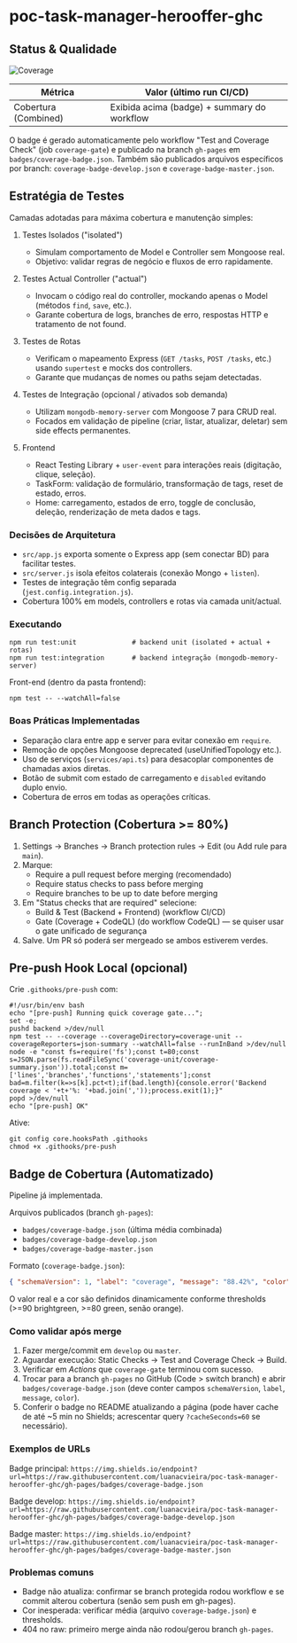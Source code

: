 # poc-task-manager-herooffer-ghc

## Status & Qualidade

![Coverage](https://img.shields.io/endpoint?url=https://raw.githubusercontent.com/luanacvieira/poc-task-manager-herooffer-ghc/gh-pages/badges/coverage-badge.json)

| Métrica | Valor (último run CI/CD) |
|---------|--------------------------|
| Cobertura (Combined) | Exibida acima (badge) + summary do workflow |

O badge é gerado automaticamente pelo workflow "Test and Coverage Check" (job `coverage-gate`) e publicado na branch `gh-pages` em `badges/coverage-badge.json`. Também são publicados arquivos específicos por branch: `coverage-badge-develop.json` e `coverage-badge-master.json`.

## Estratégia de Testes

Camadas adotadas para máxima cobertura e manutenção simples:

1. Testes Isolados ("isolated")
	- Simulam comportamento de Model e Controller sem Mongoose real.
	- Objetivo: validar regras de negócio e fluxos de erro rapidamente.

2. Testes Actual Controller ("actual")
	- Invocam o código real do controller, mockando apenas o Model (métodos `find`, `save`, etc.).
	- Garante cobertura de logs, branches de erro, respostas HTTP e tratamento de not found.

3. Testes de Rotas
	- Verificam o mapeamento Express (`GET /tasks`, `POST /tasks`, etc.) usando `supertest` e mocks dos controllers.
	- Garante que mudanças de nomes ou paths sejam detectadas.

4. Testes de Integração (opcional / ativados sob demanda)
	- Utilizam `mongodb-memory-server` com Mongoose 7 para CRUD real.
	- Focados em validação de pipeline (criar, listar, atualizar, deletar) sem side effects permanentes.

5. Frontend
	- React Testing Library + `user-event` para interações reais (digitação, clique, seleção).
	- TaskForm: validação de formulário, transformação de tags, reset de estado, erros.
	- Home: carregamento, estados de erro, toggle de conclusão, deleção, renderização de meta dados e tags.

### Decisões de Arquitetura
* `src/app.js` exporta somente o Express app (sem conectar BD) para facilitar testes.
* `src/server.js` isola efeitos colaterais (conexão Mongo + `listen`).
* Testes de integração têm config separada (`jest.config.integration.js`).
* Cobertura 100% em models, controllers e rotas via camada unit/actual.

### Executando
```
npm run test:unit              # backend unit (isolated + actual + rotas)
npm run test:integration       # backend integração (mongodb-memory-server)
```

Front-end (dentro da pasta frontend):
```
npm test -- --watchAll=false
```

### Boas Práticas Implementadas
* Separação clara entre app e server para evitar conexão em `require`.
* Remoção de opções Mongoose deprecated (useUnifiedTopology etc.).
* Uso de serviços (`services/api.ts`) para desacoplar componentes de chamadas axios diretas.
* Botão de submit com estado de carregamento e `disabled` evitando duplo envio.
* Cobertura de erros em todas as operações críticas.

## Branch Protection (Cobertura >= 80%)
1. Settings → Branches → Branch protection rules → Edit (ou Add rule para `main`).
2. Marque:
	* Require a pull request before merging (recomendado)
	* Require status checks to pass before merging
	* Require branches to be up to date before merging
3. Em "Status checks that are required" selecione: 
	* Build & Test (Backend + Frontend) (workflow CI/CD)
	* Gate (Coverage + CodeQL) (do workflow CodeQL) — se quiser usar o gate unificado de segurança
4. Salve. Um PR só poderá ser mergeado se ambos estiverem verdes.

## Pre-push Hook Local (opcional)
Crie `.githooks/pre-push` com:
```
#!/usr/bin/env bash
echo "[pre-push] Running quick coverage gate...";
set -e;
pushd backend >/dev/null
npm test -- --coverage --coverageDirectory=coverage-unit --coverageReporters=json-summary --watchAll=false --runInBand >/dev/null
node -e "const fs=require('fs');const t=80;const s=JSON.parse(fs.readFileSync('coverage-unit/coverage-summary.json')).total;const m=['lines','branches','functions','statements'];const bad=m.filter(k=>s[k].pct<t);if(bad.length){console.error('Backend coverage < '+t+'%: '+bad.join(','));process.exit(1);}"
popd >/dev/null
echo "[pre-push] OK"
```
Ative:
```
git config core.hooksPath .githooks
chmod +x .githooks/pre-push
```

## Badge de Cobertura (Automatizado)
Pipeline já implementada.

Arquivos publicados (branch `gh-pages`):
- `badges/coverage-badge.json` (última média combinada)
- `badges/coverage-badge-develop.json`
- `badges/coverage-badge-master.json`

Formato (`coverage-badge.json`):
```json
{ "schemaVersion": 1, "label": "coverage", "message": "88.42%", "color": "green" }
```
O valor real e a cor são definidos dinamicamente conforme thresholds (>=90 brightgreen, >=80 green, senão orange).

### Como validar após merge
1. Fazer merge/commit em `develop` ou `master`.
2. Aguardar execução: Static Checks → Test and Coverage Check → Build.
3. Verificar em *Actions* que `coverage-gate` terminou com sucesso.
4. Trocar para a branch `gh-pages` no GitHub (Code > switch branch) e abrir `badges/coverage-badge.json` (deve conter campos `schemaVersion`, `label`, `message`, `color`).
5. Conferir o badge no README atualizando a página (pode haver cache de até ~5 min no Shields; acrescentar query `?cacheSeconds=60` se necessário).

### Exemplos de URLs
Badge principal: `https://img.shields.io/endpoint?url=https://raw.githubusercontent.com/luanacvieira/poc-task-manager-herooffer-ghc/gh-pages/badges/coverage-badge.json`

Badge develop: `https://img.shields.io/endpoint?url=https://raw.githubusercontent.com/luanacvieira/poc-task-manager-herooffer-ghc/gh-pages/badges/coverage-badge-develop.json`

Badge master: `https://img.shields.io/endpoint?url=https://raw.githubusercontent.com/luanacvieira/poc-task-manager-herooffer-ghc/gh-pages/badges/coverage-badge-master.json`

### Problemas comuns
- Badge não atualiza: confirmar se branch protegida rodou workflow e se commit alterou cobertura (senão sem push em gh-pages).
- Cor inesperada: verificar média (arquivo `coverage-badge.json`) e thresholds.
- 404 no raw: primeiro merge ainda não rodou/gerou branch `gh-pages`.

